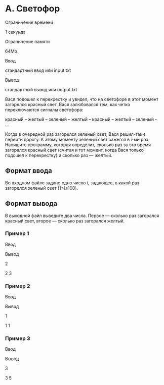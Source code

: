 A. Светофор
===========

Ограничение времени

1 секунда

Ограничение памяти

64Mb

Ввод

стандартный ввод или input.txt

Вывод

стандартный вывод или output.txt

Вася подошел к перекрестку и увидел, что на светофоре в этот момент загорелся красный свет. Вася залюбовался тем, как четко переключаются сигналы светофора:

красный – желтый – зеленый – желтый – красный – желтый – зеленый - …

Когда в очередной раз загорелся зеленый свет, Вася решил-таки перейти дорогу. К этому моменту зеленый свет зажегся в i-ый раз. Напишите программу, которая определит, сколько раз за это время загорался красный свет (считая и тот момент, когда Вася только подошел к перекрестку) и сколько раз — желтый.

Формат ввода
------------

Во входном файле задано одно число i, задающее, в какой раз загорелся зеленый свет (1≤i≤100).

Формат вывода
-------------

В выходной файл выведите два числа. Первое — сколько раз загорался красный свет, второе — сколько раз загорался желтый.

### Пример 1

Ввод

Вывод

2

2 3

### Пример 2

Ввод

Вывод

1

1 1

### Пример 3

Ввод

Вывод

3

3 5